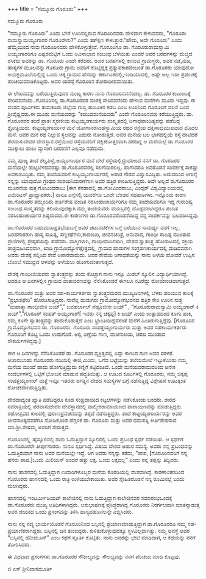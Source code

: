 +++
title = "ನಮ್ಮೂರು ಗೊರೂರು"
+++

<div class="audioEmbed"  caption="वाचनम्" src="https://archive.org/details/kannada-short-lectures/nammUru_gorUru.mp3"></div>


ನಮ್ಮೂರು ಗೊರೂರು

"ನಮ್ಮೂರು ಗೊರೂರು" ಎಂದು ಬೇರೆ ಊರಿನಲ್ಲಿರುವ ಗೊರೂರಿನವರು ಹೇಳಿದಾಗ ಕೇಳುವವರು, "ಗೊರೂರು ರಾಮಸ್ವಾಮಯ್ಯಂಗಾರರ ಗೊರೂರೇನು?" ಎಂದು ತತ್ಕ್ಷಣ ಕೇಳುತ್ತಾರೆ."ಹೌದು, ಅದೇ ಗೊರೂರು" ಎಂದು ಹೆಮ್ಮೆಯಿಂದ ನಾವು ಗೊರೂರಿನವರು ಹೇಳಿಕೊಳ್ಳುತ್ತೇವೆ. ಗೊರೂರಿಗೂ ಡಾ. ಗೊರೂರುರಾಮಸ್ವಾಮಿ ಅಯ್ಯಂಗಾರರಿಗೂ ಎಷ್ಟರಮಟ್ಟಿಗೆ ಒಂದು ಅವಿನಾಭಾವ ಸಂಬಂಧ ಬೆಳೆಯಿತು ಎಂದರೆ ಅವರ ಬರಹಗಳನ್ನು ಮೆಚ್ಚಿದ ರಸಿಕರು ಅವರನ್ನು ಡಾ. ಗೊರೂರು ಎಂದೇ ಕರೆದರು. ಅವರ ಬರಹಗಳಲ್ಲಿ ಕಾಣುವ ಗ್ರಾಮಸ್ಥರು, ಅವರ ನಡೆ,ನುಡಿ, ಹಾಸ್ಯಗಳ ಮೂಲವನ್ನು ಗೊರೂರು ಗ್ರಾಮ ಅವರಿಗೆ ಕೊಟ್ಟಿದ್ದಕ್ಕೆ ಪ್ರತ್ಯುಪಕಾರವೆಂಬಂತೆ ಡಾ.ಗೊರೂರರು ಯಾವುದೋ ಅಭುಕ್ತಮೂಲೆಯಲ್ಲಿದ್ದ ಒಂದು ಚಿಕ್ಕ ಗ್ರಾಮದ ಹೆಸರನ್ನು ಕರ್ಣಾಟಕದಲ್ಲಿ,ಇಂಡಿಯಾದಲ್ಲಿ, ಅಷ್ಟೇ ಅಲ್ಲ ಇಡೀ ಪ್ರಪಂಚಕ್ಕೆ ಪರಿಚಯಮಾಡಿಕೊಟ್ಟರು. ಅವರ ಯಶಸ್ಸೆ ಗೊರೂರಿನ ತೋರುದೀಪವಾಯಿತು.

ಈ ಲೇಖನವನ್ನು ಬರೆಯುತ್ತಿರುವುದರ ಮುಖ್ಯ ಕಾರಣ ನಾನು ಗೊರೂರಿನವನೆಂದಲ್ಲ. ಡಾ. ಗೊರೂರರ ಕುಟುಂಬಕ್ಕೆ ಸೇರಿದವನೆಂದು..ಗೊರೂರಿನಲ್ಲಿ ಡಾ.ಗೊರೂರವರ ವಂಶಕ್ಕೆ ಸೇರಿದವರೆಂದು ಹೇಳುವ ಮನೆಗಳು ಮೂರು ಇದ್ದವು. ಈ ವಂಶದ ಪೂರ್ವಿಕರು ತುಮಕೂರು ಜಿಲ್ಲೆಯ ಗುಬ್ಬಿ ತಾಲೂಕಿನ ಕಡಬ ಎಂಬ ಊರಿನಿಂದ ಗೊರೂರಿಗೆ ವಲಸೆ ಬಂದ ಶ್ರೀವೈಷ್ಣವರು.ಈ ಮೂರು ಮನೆಯವರನ್ನು “ಕಡಬದಮನೆಯವರು” ಎಂದೇ ಗೊರೂರಿನವರು ಕರೆಯುತ್ತಿದ್ದರು. ಡಾ. ಗೊರೂರವರ ತಂದೆ ಪ್ರಾತಃ ಸ್ಮರಣೀಯ ಕುಟ್ಟಯ್ಯಂಗಾರ್ಯರು ಸಂಸ್ಕೃತದಲ್ಲಿ ಅಗಾಧಪಾಂಡಿತ್ಯವನ್ನು ಪಡೆದಿದ್ದ ಶ್ರೋತ್ರಿಯರು. ಕುಟ್ಟಯ್ಯಂಗಾರ್ಯರ ಮನೆ ಯೋಗಾನರಸಿಂಹಸ್ವಾಮಿಯ ರಥದ ರಸ್ತೆಯ ದಕ್ಷಿಣಾಭಿಮುಖವಾದ ಮೊದಲ ಮನೆ. ಅವರ ಮನೆ ರಥ ನಿಲ್ಲುವ ಸ್ಥಲವನ್ನು ಎದುರು ನೋಡುತ್ತದೆ. ಅವರ ಮನೆಯ ಬಲ ಭಾಗದಲ್ಲಿಯೆ ರಸ್ತೆ ದಾಟಿದರೆ ಪರವಾಸುದೇವರ ದೇವಸ್ಥಾನ.ರಸ್ತೆಯಿಂದ ರಸ್ತೆಯವರಿಗೆ ದಕ್ಷಿಣೋತ್ತರವಾಗಿ ಹರಡಿದ್ದ ಆ ಮನೆಯಲ್ಲೆ ಡಾ ಗೊರೂರರ ಮುಕ್ಕಾಲು ಪಾಲು ವ್ಯಾಸಂಗ ಬರವಣಿಗೆ ಎಲ್ಲವೂ ನಡೆದುದು.

ನಮ್ಮ ಪೂಜ್ಯ ತಂದೆ ಶೆಲ್ವಪಿಳ್ಳೈ ಅಯ್ಯಂಗಾರ್ಯರ ಮನೆ ಬೇರೆ ರಸ್ತೆಯಲ್ಲಿದ್ದುದರೀಂದ ನನಗೆ ಡಾ. ಗೊರೂರರ ಮನೆಯಲ್ಲೇ ಹುಟ್ಟಿಬೆಳದವರಷ್ಟು ಡಾ.ಗೊರೂರವರಲ್ಲಿ ಸಲಿಗೆಯಿರಲಿಲ್ಲ. ಹಾಗಾದರೂ ಅವರೊಡನೆ ಸಂಪರ್ಕಕ್ಕೆ ಸಾಕಷ್ಟು ಅವಕಾಶವಿದ್ದಿತು. ನಮ್ಮ ತಂದೆಯವರಿಗೆ ಕುಟ್ಟಯ್ಯಂಗಾರ್ಯರಲ್ಲಿ ಅಪಾರ ಗೌರವ ವಿಶ್ವಾಸವಿದ್ದಿತು. ಆದುದರಿಂದ ಆಗಾಗ್ಗೆ ನನ್ನನ್ನು ಯಾವುದೋ ಗ್ರಂಥದ ಸಂಶಯನಿವಾರಣೆಗಾಗಿ ಅವರ ಹತ್ತಿರ ಕಳುಹಿಸುತ್ತಿದ್ದರು. ಅದೇ ಅಲ್ಲದೆ ಡ.ಗೊರೂರರ ಮೂರನೆಯ ಪುತ್ರ ಗೋವಿಂದರಾಜು [ಈಗ ಕೆನಡಾದಲ್ಲಿ ಡಾ.ಗೋವಿಂದರಾಜು, ವಿಂಡ್ಸರ್‌ ವಿಶ್ವವಿದ್ಯಾಲಯದಲ್ಲಿ ಎಮೆರಿಟಸ್‌ ಪ್ರಾಧ್ಯಾಪಕರು.] ನಾನೂ ಎಸ್ಸೆಸಲ್ಸಿ ಯವರೆಗೂ ಒಂದೇ ಬೆಂಚಿನ ಸಹಪಾಠಿಗಳು. ಇನ್ನೊಂದು ಕಾರಣ ಡಾ.ಗೊರೂರರ ತಮ್ಮಂದಿರು ಕೀರ್ತಿಶೇಷ ಪಂಡಿತ ನರಸಿಂಹಾಚಾರ್ಯರಿಗೂ ನಮ್ಮ ತಂದೆಯವರಿಗೂ ಇದ್ದ ಗುರುಶಿಷ್ಯ ಸಂಬಂಧ.ಸಂಸ್ಕೃತವನ್ನು ಕಲಿಯುವುದಕ್ಕಾಗಿ ನಮ್ಮ ತಂದೆಯವರು ವಯಸ್ಸಿನಲ್ಲಿ ದೊಡ್ಡವರಾಗಿದ್ದರೂ ಪಂಡಿತ ನರಸಿಂಹಾಚಾರ್ಯರ ಶಿಷ್ಯರಾದರು.ಈ ಕಾರಣಗಳು ಡಾ.ಗೊರೂರವರೊಡನೆಯಿದ್ದ ನನ್ನ ಸಂಪರ್ಕವನ್ನು ಬಲಪಡಿಸಿದ್ದವು.

ಡಾ.ಗೊರೂರರ ಬಹುಮುಖಪ್ರತಿಭೆಯಬಗ್ಗೆ ಅವರ ಚಟುವಟಿಕೆಗಳ ಬಗ್ಗೆ ಬರೆಯುವ ಸಾಮರ್ಥ್ಯ ನನಗೆ ಇಲ್ಲ. ಬರಹಗಾರರಾಗಿ ಹಾಸ್ಯ ಸಾಹಿತ್ಯ,  ಸಣ್ಣಕಥೆಗಳು,ಕಾದಂಬರಿ, ಜೀವನಚರಿತ್ರೆ, ಅನುವಾದ, ಗಾಂಧೀ ಸಾಹಿತ್ಯ ಮುಂತಾದ ಶ್ರೇಣಿಗಳಲ್ಲಿ ಶ್ರೇಷ್ಠತೆಯನ್ನು ಪಡೆದರು. ವಾಗ್ಮಿಗಳಾಗಿ, ಗಾಂಧೀವಾದಿಗಳಾಗಿ, ದೇಶದ ಸ್ವಾತಂತ್ರ್ಯ ಹೋರಾಟದಲ್ಲಿ ಸಕ್ರಿಯ ಪಾತ್ರವಹಿಸಿದವರಾಗಿ, ಖಾದಿ ಗ್ರಾಮೋದ್ಯೋಗಕ್ಷೇತ್ರದಲ್ಲಿ, ಗ್ರಾಮದ ಹಾಡುಗಳ ಸಂಗ್ರಹಣಕಾರ್ಯದಲ್ಲಿ ದುಡಿದವರಾಗಿ ಅವರು ದೇಶಕ್ಕೆ ಸಲ್ಲಿಸಿದ ಸೇವೆ ಅಪಾರವಾದುದು. ಅವರ ಸೇವೆಯ ಅಗಾಧತೆಯನ್ನು ನಾನು ಅಳೆಯ ಹೋದರೆ ಉಪ್ಪಿನ ಬೊಂಬೆ ಸಮುದ್ರದ ಆಳವನ್ನು ಅಳೆಯಲು ಹೋಗುವಂತಾಗುತ್ತದೆ.

ದೇಶಕ್ಕೆ ಗಾಂಧೀಜಿಯವರು ಸ್ವಾತಂತ್ರ್ಯವನ್ನು ತಂದು ಕೊಟ್ಟಾಗ ನಾನು ಇನ್ನೂ ಮಿಡಲ್‌ ಸ್ಕೂಲಿನ ವಿದ್ಯಾರ್ಥಿಯಾಗಿದ್ದೆ. ಆದರೂ ಆ ದಿನಗಳಲ್ಲಿನ ಗ್ರಾಮದ ವಾತಾವರಣವನ್ನು ನೆನೆಸಿಕೊಂಡರೆ ಈಗಲೂ ನವಿರೆದ್ದು ರೋಮಾಂಚವಾಗುತ್ತದೆ.

ಡಾ.ಗೊರೂರರ ಮತ್ತು ಅವರ ಸಹ-ಕಾರ್ಯಕರ್ತರು ಸ್ವಾತಂತ್ರ್ಯಸಮರದ ಮುಖ್ಯದಿನಗಳಲ್ಲಿ ಬೆಳಕು ಹರಿಯುವ ಕಾಲಕ್ಕೆ “ಪ್ರಭಾತಫೇರಿ” ಹೊರಡಿಸುತ್ತಿದ್ದರು. ನಾವೆಲ್ಲ ಹುಡುಗರು ಗ್ರಾಮೋದ್ಯೋಗಭವನದ ಹತ್ತಿರ ಸೇರಿ ಊರಿನ ಸುತ್ತ “ಮಹಾತ್ಮಾ ಗಾಂಧೀಜೀಕಿ ಜಯ್‌”,” ಜವಹರ್ಲಾಲ್‌ ನೆಹ್ರೂಜೀಕೀ ಜಯ್‌” , “ಗೊರೂರುರಾಮಸ್ವಾಮಿ ಅಯ್ಯಂಗಾರ್‌ ಕಿ ಜಯ್‌”,”ಗೊರೂರ್‌ ಸಂಪತ್‌ ಅಯ್ಯಂಗಾರ್‌[ ಇವರು ನನ್ನ ಚಿಕ್ಕಪ್ಪ] ಕಿ ಜಯ್‌ ಎಂದು ಉತ್ಸಾಹದಿಂದ ಕೂಗು ಹಾಕಿ, ನಮ್ಮ ಕೂಗೇ ಸ್ವಾತಂತ್ರ್ಯವನ್ನು ತಂದುಕೊಡುತ್ತದೆ ಎಂಬ ಭ್ರಾಂತಿಯಿದ್ದವರಂತೆ ಮನೆಗೆ ಹಿಂತಿರುಗುತ್ತಿದ್ದೆವು. [ಗೊರೂರಿನ ಗ್ರಾಮೊದ್ಯೊಗಭವನ ಡಾ. ಗೊರೂರರು. ಗೊರೂರು ಸಂಪತ್ತಯ್ಯಂಗಾರ್ಯರು ಮತ್ತು ಅವರ ಸಹಕಾರ್ಯಕರ್ತರು ಗೊರೂರಿಗೆ ಕೊಟ್ಟ ಒಂದು ಉಡುಗೊರೆ. ಅಲ್ಲಿ ಎಣ್ಣೆಯ ಗಾಣ, ವಾಚನಾಲಯ, ಚರಖ ಮುಂತಾದ ಸೌಕರ್ಯಗಳಿದ್ದವು.]

ಈಗ ಆ ದಿನಗಳನ್ನು ನೆನೆಸಿಕೊಂಡರೆ ಡಾ. ಗೊರೂರರ ವ್ಯಕ್ತಿತ್ವದಲ್ಲಿ ಎದ್ದು ಕಾಣುವ ಗುಣ ಅವರ ಸರಳತೆ. ಆಜಾನುಬಾಹು ಗೊರೂರರು ನದಿಯಲ್ಲಿ ಈಜಿ,ಮಿಂದು, ಒಗೆದ ಬಟ್ಟೆಯನ್ನು ತಲೆಯಮೇಲೆ ಇಟ್ಟುಕೊಂಡು ನಮ್ಮ ಮನೆಯ ಮುಂದೆ ಹಾದು ಹೋಗುತ್ತಿದ್ದುದು ಕಣ್ಣಿಗೆ ಕಟ್ಟಿದಂತಿದೆ.
ಒಂದೇ ಮನೆಯವರಾದುದರಿಂದ ಅನೇಕ ಸಂದರ್ಭಗಳಲ್ಲಿ ಒಟ್ಟಿಗೆ ಭೋಜನ ಮಾಡುವ ಪದ್ಧತಿಯಿತ್ತು. ಆ ಊಟದ ಕೂಟಗಳಲ್ಲಿ ಗೊರೂರರು, ನಮ್ಮ ಚಿಕ್ಕಪ್ಪ ಸಂಪತ್ತಯ್ಯಂಗಾರ್‌ ಮತ್ತೆ ಇನ್ನೂ ಇತರರು ಜಗತ್ತಿನ ದೇಶದ ಸಮಸ್ಯಗಳ ಬಗ್ಗೆ ನಡೆಸುತ್ತಿದ್ದ ವಿಶ್ಲೇಷಣೆ ಊಟಕ್ಕಿಂತ ರೋಚಕವಾಗಿರುತ್ತಿದ್ದಿತು.

ದೇಶದಾದ್ಯಂತ ಖ್ಯಾತಿ ಪಡೆದಿದ್ದರೂ ಕೂಡ ಸಂಪ್ರದಾಯದ ಕಟ್ಟಲೆಗಳನ್ನು ನಡೆಸಿಕೊಂಡು ಬಂದರು. ಶಾರದ ನವರಾತ್ರಿಯಲ್ಲಿ ಪರವಾಸುದೇವರ ದೇವಸ್ಥಾನದಲ್ಲಿ ವಾಲ್ಮೀಕಿರಾಮಾಯಣದ ಪಾರಾಯಣವನ್ನು ಮಾಡುತ್ತಿದ್ದರು. ರಥೋತ್ಸವದ ಕಾಲದಲ್ಲಿ ಪುರಾಣಪ್ರವಚನವನ್ನು ತಪ್ಪದೆ ನಡೆಸುತ್ತಿದ್ದರು. ತಂದೆ ಕುಟ್ಟಯ್ಯಂಗಾರ್ಯರನ್ನು ಅವರ ಜೀವನಾಂತ್ಯದವರೆಗೂ ನೋಡಿಕೊಂಡ ಹೆಗ್ಗಳಿಕೆ ಡಾ. ಗೊರೂರು ಮತ್ತು ಅವರ ಧಮಪತ್ನಿ ಕೀರ್ತಿಶೇಷರಾದ ಮಾ.ಶ್ರೀ.ಶೇಷಮ್ಮ ಅವರಿಗೆ ಸೇರುತ್ತದೆ.

ಗೊರೂರಿನಲ್ಲ್ಲಿ ಹೈಸ್ಕೂಲಿನಲ್ಲಿ ನಾನು ಓದುತ್ತಿದ್ದಾಗ ಸ್ಕೂಲಿನಲ್ಲಿ ಒಂದು ಪ್ರಬಂಧ ಸ್ಪರ್ಧೆ ನಡೆಯಿತು. ಆ ಸ್ಪರ್ಧೆಗೆ ಡಾ.ಗೊರೂರರೇ ತೀರ್ಪುಗಾರರು. ನಾನೂ ಸ್ಪರ್ಧಿಸಿದ್ದೆ. ವಿಷಯ ದೇಶದ ಆಹಾರ ಸಮಸ್ಯೆ. ಅವರು ನನ್ನ ಪ್ರಬಂಧವನ್ನು ಓದುತ್ತಿರುವಾಗ ನಾನು ಅವರ ಮನೆಯಲ್ಲೇ ಇದ್ದೆ. ಆಗ ಅವರು ನನ್ನನ್ನು ಕರೆದು, “ಪಾಪ, [ಗೊರೂರಿನವರಿಗೆ ನನ್ನ ಹೆಸರು ಪಾಪ.]ಒಂದು ಮಿಲಿಯನ್‌ ಅಂದರೆ ಹತ್ತು ಲಕ್ಷ. ಒಂದು ಲಕ್ಷವಲ್ಲ” ಎಂದು ನನ್ನ ತಪ್ಪನ್ನು ತಿದ್ದಿದರು.

ನಾನು ಹಾಸನದಲ್ಲಿ ಓದುತ್ತಿದ್ದಾಗ ಉದಾರಿಗಳೊಬ್ಬರ ಮನೆಯ ಕೊಠಡಿಯಲ್ಲಿ ವಾಸವಾಗಿದ್ದೆ. ಕಾರಣಾಂತರದಿಂದ ಗೊರೂರರು ಹಾಸನದಲ್ಲಿ ಒಂದು ರಾತ್ರಿ ಉಳಿಯಬೇಕಾಯಿತು. ಅವರ ಸ್ನೇಹಿತರೊಡನೆ ನನ್ನ ರೂಮಿನಲ್ಲೆ ಬಂದು ಮಲಗಿದ್ದರು.

ಹಾಸನದಲ್ಲಿ ಇಂಟರ್ಮೀಡಿಯಟ್‌ ಕಾಲೇಜಿನಲ್ಲಿ ನಾನು ಓದುತ್ತಿದ್ದಾಗ ಕಾಲೇಜಿನವರ ಸಮಾರಂಭಒಂದಕ್ಕೆ ಡಾ.ಗೊರೂರರು ಮುಖ್ಯ ಅತಿಥಿಗಳಾಗಿದ್ದರು. ಆಶುಭಾಷಣಕ್ಕೆ ಪ್ರಸಿದ್ಧರಾಗಿದ್ದ ಗೊರೂರರು ನಿರರ್ಗಲವಾಗಿ ಮಾತನ್ನಾಡುತ್ತ ಅವರ ಜೀವನದ ಒಂದು ಪ್ರಸಂಗವನ್ನು ತಿಳಿಸಿ ಹಾಸ್ಯದಹೊನಲನ್ನೇ ಎಬ್ಬಿಸಿದರು.

ನಾನು ನನ್ನ ನವ್ಯ ಭಾರ್ಯೆಯೊಡನೆ ಗೊರೂರಿನಿಂದ ಬಸ್ಸಿನಲ್ಲಿ ಪ್ರಯಾಣಮಾಡುತ್ತಿದ್ದಾಗ ಡಾ.ಗೊರೂರರೂ ನಮ್ಮ ಸಹ-ಪ್ರಯಾಣಿಕರಾಗಿದ್ದರು. ಬಸ್ಸಿನಲ್ಲಿ ಜನ ತುಂಬಿದ್ದರು. ಕುಳಿತುಕೊಳ್ಳುವುದಕ್ಕೂ ಸ್ಥಳವಿಲ್ಲವಾಗಿತ್ತು. ನಮ್ಮ ಅವಸ್ಥೆ ಅವರ “ಬಸ್ಸಿನಲ್ಲಿ ಹನೀಮೂನ್‌” ಎಂಬ ಕಥೆಗೆ ಸ್ಫೂರ್ತಿ ಕೊಟ್ಟಿತು. ನಾನು ಅವರನ್ನು ಭೇಟಿ ಮಾಡಿದಾಗ, ಆ ಕಥೆಯನ್ನು ನನಗೆ ತೋರಿಸಿದರು.

ಈ ವಿಧವಾದ ಪ್ರಸಂಗಗಳು ಡಾ.ಗೊರೂರರ ಸೌಶೀಲ್ಯವನ್ನು ಸೌಲಭ್ಯವನ್ನು ನನಗೆ ಪರಿಚಯ ಮಾಡಿ ಕೊಟ್ಟವು.

ಜಿ ಎಸ್‌ ಶ್ರೀನಿವಾಸಮೂರ್ತಿ

